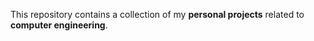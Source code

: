 This repository contains a collection of my **personal projects** related to **computer engineering**.
